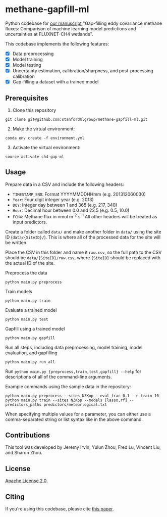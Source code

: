 # methane-gapfill-ml
Python codebase for [our manuscript](https://authors.elsevier.com/a/1dNxrcFXJZ1gC) "Gap-filling eddy covariance methane fluxes: Comparison of machine learning model predictions and uncertainties at FLUXNET-CH4 wetlands".

This codebase implements the following features:
- [X] Data preprocessing
- [X] Model training
- [X] Model testing
- [X] Uncertainty estimation, calibration/sharpness, and post-processing calibration
- [X] Gap-filling a dataset with a trained model

## Prerequisites
1. Clone this repository
```Shell
git clone git@github.com:stanfordmlgroup/methane-gapfill-ml.git
```

2. Make the virtual environment:

```Shell
conda env create -f environment.yml
```

3. Activate the virtual environment:

```Shell
source activate ch4-gap-ml
```

## Usage 
Prepare data in a CSV and include the following headers:
- `TIMESTAMP_END`: Format YYYYMMDDHHmm (e.g. 201312060030)
- `Year`: Four digit integer year (e.g. 2013)
- `DOY`: Integer day between 1 and 365 (e.g. 217, 340)
- `Hour`: Decimal hour between 0.0 and 23.5 (e.g. 0.5, 10.0)
- `FCH4`: Methane flux in nmol m<sup>-2</sup> s<sup>-1</sup>
All other headers will be treated as input predictors.

Create a folder called `data/` and make another folder in `data/`
using the site ID (`data/{SiteID}/`). This is where all of the processed
data for the site will be written.

Place the CSV in this folder and name it `raw.csv`, so the full path to the
CSV should be `data/{SiteID}/raw.csv`, where `{SiteID}` should be replaced
with the actual ID of the site.

Preprocess the data
```Shell
python main.py preprocess
```

Train models
```Shell
python main.py train
```

Evaluate a trained model
```Shell
python main.py test
```

Gapfill using a trained model
```Shell
python main.py gapfill
```

Run all steps, including data preprocessing, model training, model evaluation, and gapfilling
```Shell
python main.py run_all
```

Run `python main.py {preprocess,train,test,gapfill} --help` for descriptions of all of the command-line arguments.

Example commands using the sample data in the repository:
```Shell
python main.py preprocess --sites NZKop --eval_frac 0.1 --n_train 10
python main.py train --sites NZKop --models [lasso,rf] --predictors_paths predictors/meteorlogical.txt
```
When specifying multiple values for a parameter, you can either use a comma-separated string or list syntax like in the above command.

## Contributions
This tool was developed by Jeremy Irvin, Yulun Zhou, Fred Lu, Vincent Liu, and Sharon Zhou.

## License

[Apache License 2.0](https://github.com/stanfordmlgroup/methane-gapfill-ml/blob/master/LICENSE).

## Citing
If you're using this codebase, please cite [this paper](https://authors.elsevier.com/a/1dNxrcFXJZ1gC).
